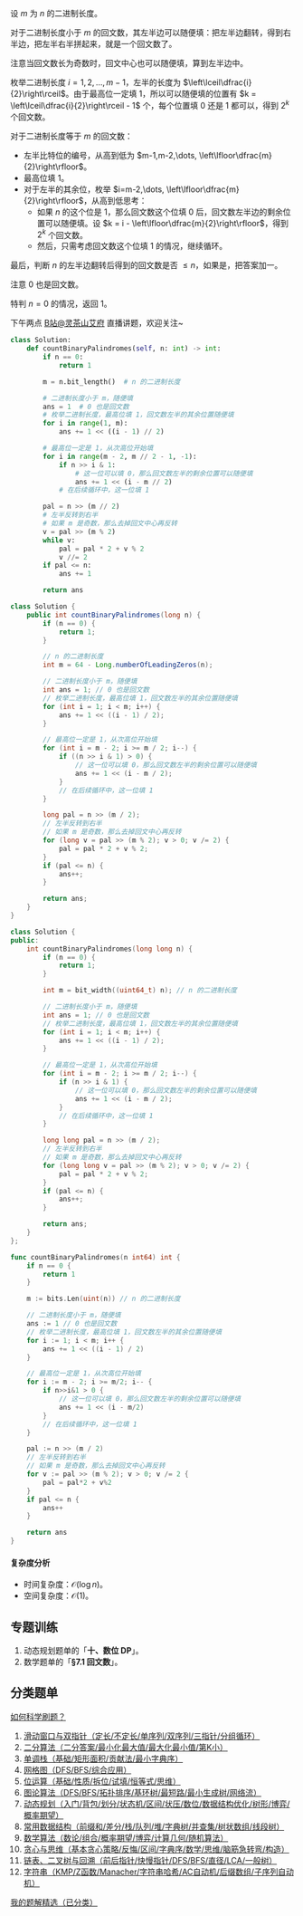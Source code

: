 设 $m$ 为 $n$ 的二进制长度。

对于二进制长度小于 $m$ 的回文数，其左半边可以随便填：把左半边翻转，得到右半边，把左半右半拼起来，就是一个回文数了。

注意当回文数长为奇数时，回文中心也可以随便填，算到左半边中。

枚举二进制长度 $i=1,2,\dots,m-1$，左半的长度为 $\left\lceil\dfrac{i}{2}\right\rceil$。由于最高位一定填 $1$，所以可以随便填的位置有 $k = \left\lceil\dfrac{i}{2}\right\rceil - 1$ 个，每个位置填 $0$ 还是 $1$ 都可以，得到 $2^k$ 个回文数。

对于二进制长度等于 $m$ 的回文数：

- 左半比特位的编号，从高到低为 $m-1,m-2,\dots, \left\lfloor\dfrac{m}{2}\right\rfloor$。
- 最高位填 $1$。
- 对于左半的其余位，枚举 $i=m-2,\dots, \left\lfloor\dfrac{m}{2}\right\rfloor$，从高到低思考：
   - 如果 $n$ 的这个位是 $1$，那么回文数这个位填 $0$ 后，回文数左半边的剩余位置可以随便填。设 $k = i - \left\lfloor\dfrac{m}{2}\right\rfloor$，得到 $2^k$ 个回文数。
   - 然后，只需考虑回文数这个位填 $1$ 的情况，继续循环。

最后，判断 $n$ 的左半边翻转后得到的回文数是否 $\le n$，如果是，把答案加一。

注意 $0$ 也是回文数。

特判 $n=0$ 的情况，返回 $1$。

下午两点 [B站@灵茶山艾府](https://space.bilibili.com/206214) 直播讲题，欢迎关注~

```py [sol-Python3]
class Solution:
    def countBinaryPalindromes(self, n: int) -> int:
        if n == 0:
            return 1

        m = n.bit_length()  # n 的二进制长度

        # 二进制长度小于 m，随便填
        ans = 1  # 0 也是回文数
        # 枚举二进制长度，最高位填 1，回文数左半的其余位置随便填
        for i in range(1, m):
            ans += 1 << ((i - 1) // 2)

        # 最高位一定是 1，从次高位开始填
        for i in range(m - 2, m // 2 - 1, -1):
            if n >> i & 1:
                # 这一位可以填 0，那么回文数左半的剩余位置可以随便填
                ans += 1 << (i - m // 2)
            # 在后续循环中，这一位填 1

        pal = n >> (m // 2)
        # 左半反转到右半
        # 如果 m 是奇数，那么去掉回文中心再反转
        v = pal >> (m % 2)
        while v:
            pal = pal * 2 + v % 2
            v //= 2
        if pal <= n:
            ans += 1

        return ans
```

```java [sol-Java]
class Solution {
    public int countBinaryPalindromes(long n) {
        if (n == 0) {
            return 1;
        }

        // n 的二进制长度
        int m = 64 - Long.numberOfLeadingZeros(n);

        // 二进制长度小于 m，随便填
        int ans = 1; // 0 也是回文数
        // 枚举二进制长度，最高位填 1，回文数左半的其余位置随便填
        for (int i = 1; i < m; i++) {
            ans += 1 << ((i - 1) / 2);
        }

        // 最高位一定是 1，从次高位开始填
        for (int i = m - 2; i >= m / 2; i--) {
            if ((n >> i & 1) > 0) {
                // 这一位可以填 0，那么回文数左半的剩余位置可以随便填
                ans += 1 << (i - m / 2);
            }
            // 在后续循环中，这一位填 1
        }

        long pal = n >> (m / 2);
        // 左半反转到右半
        // 如果 m 是奇数，那么去掉回文中心再反转
        for (long v = pal >> (m % 2); v > 0; v /= 2) {
            pal = pal * 2 + v % 2;
        }
        if (pal <= n) {
            ans++;
        }

        return ans;
    }
}
```

```cpp [sol-C++]
class Solution {
public:
    int countBinaryPalindromes(long long n) {
        if (n == 0) {
            return 1;
        }

        int m = bit_width((uint64_t) n); // n 的二进制长度

        // 二进制长度小于 m，随便填
        int ans = 1; // 0 也是回文数
        // 枚举二进制长度，最高位填 1，回文数左半的其余位置随便填
        for (int i = 1; i < m; i++) {
            ans += 1 << ((i - 1) / 2);
        }

        // 最高位一定是 1，从次高位开始填
        for (int i = m - 2; i >= m / 2; i--) {
            if (n >> i & 1) {
                // 这一位可以填 0，那么回文数左半的剩余位置可以随便填
                ans += 1 << (i - m / 2);
            }
            // 在后续循环中，这一位填 1
        }

        long long pal = n >> (m / 2);
        // 左半反转到右半
        // 如果 m 是奇数，那么去掉回文中心再反转
        for (long long v = pal >> (m % 2); v > 0; v /= 2) {
            pal = pal * 2 + v % 2;
        }
        if (pal <= n) {
            ans++;
        }

        return ans;
    }
};
```

```go [sol-Go]
func countBinaryPalindromes(n int64) int {
	if n == 0 {
		return 1
	}

	m := bits.Len(uint(n)) // n 的二进制长度

	// 二进制长度小于 m，随便填
	ans := 1 // 0 也是回文数
	// 枚举二进制长度，最高位填 1，回文数左半的其余位置随便填
	for i := 1; i < m; i++ {
		ans += 1 << ((i - 1) / 2)
	}

	// 最高位一定是 1，从次高位开始填
	for i := m - 2; i >= m/2; i-- {
		if n>>i&1 > 0 {
			// 这一位可以填 0，那么回文数左半的剩余位置可以随便填
			ans += 1 << (i - m/2)
		}
		// 在后续循环中，这一位填 1
	}

	pal := n >> (m / 2)
	// 左半反转到右半
	// 如果 m 是奇数，那么去掉回文中心再反转
	for v := pal >> (m % 2); v > 0; v /= 2 {
		pal = pal*2 + v%2
	}
	if pal <= n {
		ans++
	}

	return ans
}
```

#### 复杂度分析

- 时间复杂度：$\mathcal{O}(\log n)$。
- 空间复杂度：$\mathcal{O}(1)$。

## 专题训练

1. 动态规划题单的「**十、数位 DP**」。
2. 数学题单的「**§7.1 回文数**」。

## 分类题单

[如何科学刷题？](https://leetcode.cn/circle/discuss/RvFUtj/)

1. [滑动窗口与双指针（定长/不定长/单序列/双序列/三指针/分组循环）](https://leetcode.cn/circle/discuss/0viNMK/)
2. [二分算法（二分答案/最小化最大值/最大化最小值/第K小）](https://leetcode.cn/circle/discuss/SqopEo/)
3. [单调栈（基础/矩形面积/贡献法/最小字典序）](https://leetcode.cn/circle/discuss/9oZFK9/)
4. [网格图（DFS/BFS/综合应用）](https://leetcode.cn/circle/discuss/YiXPXW/)
5. [位运算（基础/性质/拆位/试填/恒等式/思维）](https://leetcode.cn/circle/discuss/dHn9Vk/)
6. [图论算法（DFS/BFS/拓扑排序/基环树/最短路/最小生成树/网络流）](https://leetcode.cn/circle/discuss/01LUak/)
7. [动态规划（入门/背包/划分/状态机/区间/状压/数位/数据结构优化/树形/博弈/概率期望）](https://leetcode.cn/circle/discuss/tXLS3i/)
8. [常用数据结构（前缀和/差分/栈/队列/堆/字典树/并查集/树状数组/线段树）](https://leetcode.cn/circle/discuss/mOr1u6/)
9. [数学算法（数论/组合/概率期望/博弈/计算几何/随机算法）](https://leetcode.cn/circle/discuss/IYT3ss/)
10. [贪心与思维（基本贪心策略/反悔/区间/字典序/数学/思维/脑筋急转弯/构造）](https://leetcode.cn/circle/discuss/g6KTKL/)
11. [链表、二叉树与回溯（前后指针/快慢指针/DFS/BFS/直径/LCA/一般树）](https://leetcode.cn/circle/discuss/K0n2gO/)
12. [字符串（KMP/Z函数/Manacher/字符串哈希/AC自动机/后缀数组/子序列自动机）](https://leetcode.cn/circle/discuss/SJFwQI/)

[我的题解精选（已分类）](https://github.com/EndlessCheng/codeforces-go/blob/master/leetcode/SOLUTIONS.md)
